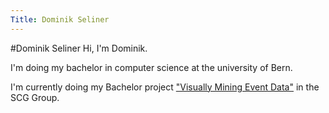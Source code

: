 ```yaml
---
Title: Dominik Seliner
---
```

#Dominik Seliner
Hi, I'm Dominik.

I'm doing my bachelor in computer science at the university of Bern.

I'm currently doing my Bachelor project ["Visually Mining Event Data"](/wiki/projects/mastersbachelorsprojects/Mining-event-data) in the SCG Group.
